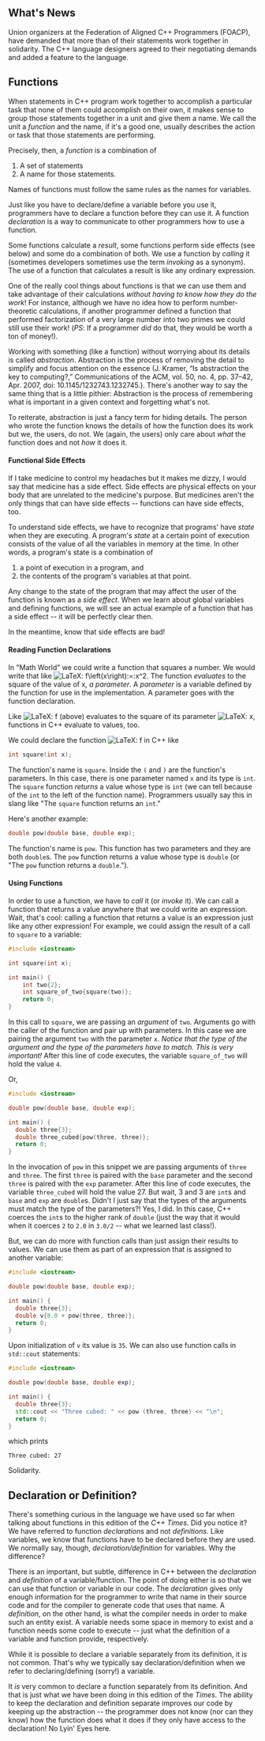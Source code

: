 ## What's News

Union organizers at the Federation of Aligned C++ Programmers (FOACP), have demanded that more than of their statements work together in solidarity. The C++ language designers agreed to their negotiating demands and added a feature to the language.

## Functions

When statements in C++ program work together to accomplish a particular task that none of them could accomplish on their own, it makes sense to group those statements together in a unit and give them a name. We call the unit a _function_ and the name, if it's a good one, usually describes the action or task that those statements are performing.

Precisely, then, a _function_ is a combination of

1.  A set of statements
2.  A name for those statements.

Names of functions must follow the same rules as the names for variables.

Just like you have to declare/define a variable before you use it, programmers have to declare a function before they can use it. A function _declaration_ is a way to communicate to other programmers how to use a function.

Some functions calculate a _result_, some functions perform side effects (see below) and some do a combination of both. We use a function by _calling_ it (sometimes developers sometimes use the term _invoking_ as a synonym). The use of a function that calculates a result is like any ordinary expression.

One of the really cool things about functions is that we can use them and take advantage of their calculations _without having to know how they do the work_! For instance, although we have no idea how to perform number-theoretic calculations, if another programmer defined a function that performed factorization of a very large number into two primes we could still use their work! (*PS*: If a programmer _did_ do that, they would be worth a ton of money!).

Working with something (like a function) without worrying about its details is called _abstraction_. Abstraction is the process of removing the detail to simplify and focus attention on the essence (J. Kramer, “Is abstraction the key to computing?,” Communications of the ACM, vol. 50, no. 4, pp. 37–42, Apr. 2007, doi: 10.1145/1232743.1232745.). There's another way to say the same thing that is a little pithier: Abstraction is the process of remembering what is important in a given context and forgetting what's not.

To reiterate, abstraction is just a fancy term for hiding details. The person who wrote the function knows the details of how the function does its work but we, the users, do not. We (again, the users) only care about _what_ the function does and not _how_ it does it.

#### Functional Side Effects

If I take medicine to control my headaches but it makes me dizzy, I would say that medicine has a side effect. Side effects are physical effects on your body that are unrelated to the medicine's purpose. But medicines aren't the only things that can have side effects -- functions can have side effects, too.

To understand side effects, we have to recognize that programs' have _state_ when they are executing. A program's _state_ at a certain point of execution consists of the value of all the variables in memory at the time. In other words, a program's state is a combination of
1. a point of execution in a program, and
2. the contents of the program's variables at that point.

Any change to the state of the program that may affect the user of the function is known as a _side effect_. When we learn about global variables and defining functions, we will see an actual example of a function that has a side effect -- it will be perfectly clear then.

In the meantime, know that side effects are bad!

#### Reading Function Declarations

In "Math World" we could write a function that squares a number. We would write that like ![LaTeX: f\left(x\right)\:=\:x^2](https://uc.instructure.com/equation_images/f%255Cleft(x%255Cright)%255C%253A%253D%255C%253Ax%255E2 "f\left(x\right)\:=\:x^2"). The function _evaluates_ to the square of the value of x, _a parameter_. A _parameter_ is a variable defined by the function for use in the implementation. A parameter goes with the function declaration.

Like ![LaTeX: f](https://uc.instructure.com/equation_images/f "f") (above) evaluates to the square of its parameter ![LaTeX: x](https://uc.instructure.com/equation_images/x "x"), functions in C++ evaluate to values, too.

We could declare the function ![LaTeX: f](https://uc.instructure.com/equation_images/f "f") in C++ like

```C++
int square(int x);
```

The function's name is `square`. Inside the `(` and `)` are the function's parameters. In this case, there is one parameter named `x` and its type is `int`. The `square` function _returns_ a value whose type is `int` (we can tell because of the `int` to the left of the function name). Programmers usually say this in slang like "The `square` function returns an `int`."

Here's another example:

```C++
double pow(double base, double exp);
```

The function's name is `pow`. This function has two parameters and they are both `double`s. The `pow` function returns a value whose type is `double` (or "The `pow` function returns a `double`.").

#### Using Functions

In order to use a function, we have to _call_ it (or _invoke_ it). We can call a function that returns a value anywhere that we could write an expression. Wait, that's cool: calling a function that returns a value is an expression just like any other expression! For example, we could assign the result of a call to `square` to a variable:


```C++
#include <iostream>

int square(int x);

int main() {
    int two{2};
    int square_of_two{square(two)};
    return 0;
}
```

In this call to `square`, we are passing an _argument_ of `two`. Arguments go with the caller of the function and pair up with parameters. In this case we are pairing the argument `two` with the parameter `x`. _Notice that the type of the argument and the type of the parameters have to match. This is very important!_ After this line of code executes, the variable `square_of_two` will hold the value `4`.

Or,

```C++
#include <iostream>

double pow(double base, double exp);

int main() {
  double three{3};
  double three_cubed{pow(three, three)};
  return 0;
}
```
In the invocation of `pow` in this snippet we are passing arguments of `three` and `three`. The first `three` is paired with the `base` parameter and the second `three` is paired with the `exp` parameter. After this line of code executes, the variable `three_cubed` will hold the value 27. But wait, 3 and 3 are `int`s and `base` and `exp` are `double`s. Didn't I just say that the types of the arguments must match the type of the parameters?! Yes, I did. In this case, C++ coerces the `int`s to the higher rank of `double` (just the way that it would when it coerces `2` to `2.0` in `3.0/2` -- what we learned last class!).

But, we can do more with function calls than just assign their results to values. We can use them as part of an expression that is assigned to another variable:

```C++
#include <iostream>

double pow(double base, double exp);

int main() {
  double three{3};
  double v{8.0 + pow(three, three)};
  return 0;
}
```

Upon initialization of `v` its value is `35`. We can also use function calls in `std::cout` statements:

```C++
#include <iostream>

double pow(double base, double exp);

int main() {
  double three{3};
  std::cout << "Three cubed: " << pow (three, three) << "\n";
  return 0;
}
```

which prints

```
Three cubed: 27
```

Solidarity.

## Declaration or Definition?

There's something curious in the language we have used so far when talking about functions in this edition of the _C++ Times_. Did you notice it? We have referred to function _declarations_ and not _definitions_. Like variables, we know that functions have to be declared before they are used. We normally say, though, _declaration/definition_ for variables. Why the difference?

There is an important, but subtle, difference in C++ between the _declaration_ and _definition_ of a variable/function. The point of doing either is so that we can use that function or variable in our code. The _declaration_ gives only enough information for the programmer to write that name in their source code and for the compiler to generate code that uses that name. A _definition_, on the other hand, is what the compiler needs in order to make such an entity exist. A variable needs some space in memory to exist and a function needs some code to execute -- just what the definition of a variable and function provide, respectively.

While it is possible to declare a variable separately from its definition, it is not common. That's why we typically say declaration/definition when we refer to declaring/defining (sorry!) a variable.

It *is* very common to declare a function separately from its definition. And that is just what we have been doing in this edition of the _Times_. The ability to keep the declaration and definition separate improves our code by keeping up the abstraction -- the programmer does not know (nor can they know) how the function does what it does if they only have access to the declaration! No Lyin' Eyes here.